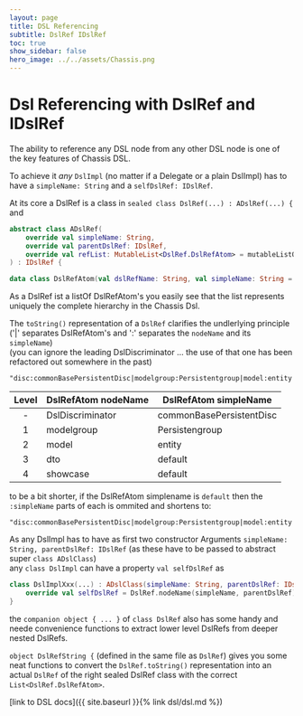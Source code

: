 ```yaml
---
layout: page
title: DSL Referencing
subtitle: DslRef IDslRef
toc: true
show_sidebar: false
hero_image: ../../assets/Chassis.png
---
```

# Dsl Referencing with DslRef and IDslRef

The ability to reference any DSL node from any other DSL node is one of the key features of Chassis DSL.

To achieve it *any* `DslImpl` (no matter if a Delegate or a plain DslImpl) has to have a `simpleName: String` and a `selfDslRef: IDslRef`.

At its core a DslRef is a class in `sealed class DslRef(...) : ADslRef(...) {`<br/>
and<br/>
```kotlin
abstract class ADslRef(
    override val simpleName: String,
    override val parentDslRef: IDslRef,
    override val refList: MutableList<DslRef.DslRefAtom> = mutableListOf()
) : IDslRef {
```

```kotlin
data class DslRefAtom(val dslRefName: String, val simpleName: String = C.DEFAULT)
```

As a DslRef ist a listOf DslRefAtom's you easily see that the list represents uniquely the complete hierarchy in the Chassis Dsl.

The `toString()` representation of a `DslRef` clarifies the undlerlying principle ('|' separates DslRefAtom's and ':' separates the `nodeName` and its `simpleName`)<br/>
(you can ignore the leading DslDiscriminator ... the use of that one has been refactored out somewhere in the past)

```
"disc:commonBasePersistentDisc|modelgroup:Persistentgroup|model:entity|dto:default|showcase:default"
```

| Level | DslRefAtom nodeName | DslRefAtom simpleName    |
|:-----:|---------------------|--------------------------|
|   -   | DslDiscriminator    | commonBasePersistentDisc |  
|   1   | modelgroup          | Persistengroup           |
|   2   | model               | entity                   |
|   3   | dto                 | default                  |
|   4   | showcase            | default                  |

to be a bit shorter, if the DslRefAtom simplename is `default` then the `:simpleName` parts of each is ommited and shortens to:

```
"disc:commonBasePersistentDisc|modelgroup:Persistentgroup|model:entity|dto|showcase"
```

As any DslImpl has to have as first two constructor Arguments `simpleName: String, parentDslRef: IDslRef` (as these have to be passed to abstract super `class ADslClass`)<br/>
any `class DslImpl` can have a property `val selfDslRef` as

```kotlin
class DslImplXxx(...) : ADslClass(simpleName: String, parentDslRef: IDslRef) {
    override val selfDslRef = DslRef.nodeName(simpleName, parentDslRef)
}
```


the `companion object { ... }` of `class DslRef` also has some handy and neede convenience functions to extract lower level DslRefs from deeper nested DslRefs.

`object DslRefString {` (defined in the same file as `DslRef`) gives you some neat functions to convert the `DslRef.toString()` representation into an actual
`DslRef` of the right sealed DslRef class with the correct `List<DslRef.DslRefAtom>`.


[link to DSL docs]({{ site.baseurl }}{% link dsl/dsl.md %})


